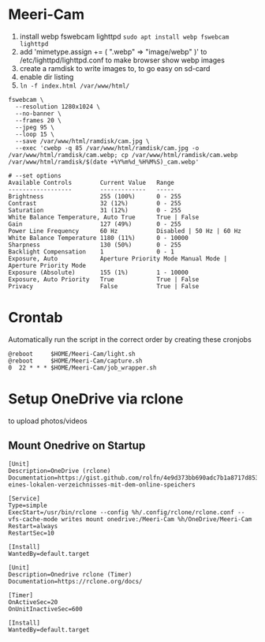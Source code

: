 # Meeri-Cam

1. install webp fswebcam lighttpd `sudo apt install webp fswebcam lighttpd`
2. add 'mimetype.assign   += ( ".webp" => "image/webp" )' to /etc/lighttpd/lighttpd.conf to make browser show webp images
3. create a ramdisk to write images to, to  go easy on sd-card
4. enable dir listing 
5. `ln -f index.html /var/www/html/`

```
fswebcam \
  --resolution 1280x1024 \
  --no-banner \
  --frames 20 \
  --jpeg 95 \
  --loop 15 \
  --save /var/www/html/ramdisk/cam.jpg \
  --exec 'cwebp -q 85 /var/www/html/ramdisk/cam.jpg -o /var/www/html/ramdisk/cam.webp; cp /var/www/html/ramdisk/cam.webp /var/www/html/ramdisk/$(date +%Y%m%d_%H%M%S)_cam.webp'
```

```
# --set options
Available Controls        Current Value   Range
------------------        -------------   -----
Brightness                255 (100%)      0 - 255
Contrast                  32 (12%)        0 - 255
Saturation                31 (12%)        0 - 255
White Balance Temperature, Auto True      True | False
Gain                      127 (49%)       0 - 255
Power Line Frequency      60 Hz           Disabled | 50 Hz | 60 Hz
White Balance Temperature 1180 (11%)      0 - 10000
Sharpness                 130 (50%)       0 - 255
Backlight Compensation    1               0 - 1
Exposure, Auto            Aperture Priority Mode Manual Mode | Aperture Priority Mode
Exposure (Absolute)       155 (1%)        1 - 10000
Exposure, Auto Priority   True            True | False
Privacy                   False           True | False
```

# Crontab
Automatically run the script in the correct order by creating these cronjobs

```
@reboot     $HOME/Meeri-Cam/light.sh
@reboot     $HOME/Meeri-Cam/capture.sh
0  22 * * * $HOME/Meeri-Cam/job_wrapper.sh
```
# Setup OneDrive via rclone
to upload photos/videos

## Mount Onedrive on Startup
```
[Unit]
Description=OneDrive (rclone)
Documentation=https://gist.github.com/rolfn/4e9d373bb690adc7b1a8717d853190c1#synchronisieren-eines-lokalen-verzeichnisses-mit-dem-online-speichers

[Service]
Type=simple
ExecStart=/usr/bin/rclone --config %h/.config/rclone/rclone.conf --vfs-cache-mode writes mount onedrive:/Meeri-Cam %h/OneDrive/Meeri-Cam
Restart=always
RestartSec=10

[Install]
WantedBy=default.target
```

```
[Unit]
Description=Onedrive rclone (Timer)
Documentation=https://rclone.org/docs/

[Timer]
OnActiveSec=20
OnUnitInactiveSec=600

[Install]
WantedBy=default.target
```
